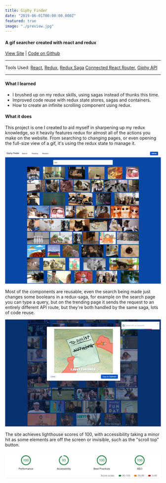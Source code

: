 ```yaml
---
title: Giphy Finder
date: "2019-06-01T00:00:00.000Z"
featured: true
image: "./preview.jpg"
---
```


#### A gif searcher created with react and redux

[View Site](https://gifs.spdevuk.com) | [Code on Github](https://github.com/SPDUK/giphy-finder)

---

Tools Used: [React](https://reactjs.org/), [Redux](https://github.com/reduxjs/redux), [Redux Saga](https://github.com/redux-saga/redux-saga) [Connected React Router](https://github.com/supasate/connected-react-router), [Giphy API](https://developers.giphy.com/)

---

#### What I learned

- I brushed up on my redux skills, using sagas instead of thunks this time.
- Improved code reuse with redux state stores, sagas and containers.
- How to create an infinite scrolling component using redux.

#### What it does

This project is one I created to aid myself in sharpening up my redux knowledge, so it heavily features redux for almost all of the actions you make on the website. From searching to changing pages, or even opening the full-size view of a gif, it's using the redux state to manage it.

![preview](https://raw.githubusercontent.com/SPDUK/giphy-finder/master/preview.jpg)

Most of the components are reusable, even the search being made just changes some booleans in a redux-saga, for example on the search page you can type a query, but on the trending page it sends the request to an entirely different API route, but they're both handled by the same saga, lots of code reuse.

![copy-preview](https://raw.githubusercontent.com/SPDUK/giphy-finder/master/copy-preview.jpg)

The site achieves lighthouse scores of 100, with accessibility taking a minor hit as some elements are off the screen or invisible, such as the "scroll top" button.

![lighthouse](https://raw.githubusercontent.com/SPDUK/giphy-finder/master/giphy-lighthouse.jpg)
